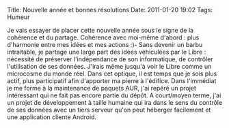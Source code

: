 Title: Nouvelle année et bonnes résolutions
Date: 2011-01-20 19:02
Tags: Humeur



Je vais essayer de placer cette nouvelle année sous le signe de la cohérence
et du partage. Cohérence avec moi-même d'abord : plus d'harmonie entre mes
idées et mes actions :)- Sans devenir un barbu intraitable, je partage une
large part des idées véhiculées par le Libre : nécessité de préserver
l'indépendance de son informatique, de contrôler l'utilisation de ses
données. J'irais même jusqu'à voir le Libre comme un microcosme du monde
réel. Dans cet optique, il est temps que je sois plus actif, plus participatif
afin d'apporter ma pierre à l'édifice. Dans l'immédiat je me forme à la
maintenance de paquets AUR, j'ai repéré un projet intéressant qui ne fait pas
encore partie du dépôt. A court/moyen terme, j'ai un projet de développement
à taille humaine qui ira dans le sens du contrôle de ses données avec un
tiers serveur qu'on peut héberger facilement et une application cliente
Android.